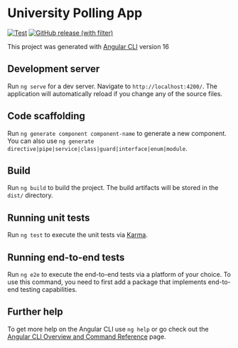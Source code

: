 # University Polling App
[![Test](https://github.com/unipoll/angular/actions/workflows/test.yaml/badge.svg)](https://github.com/unipoll/angular/actions/workflows/test.yaml)
[![GitHub release (with filter)](https://img.shields.io/github/v/release/unipoll/angular)](https://github.com/unipoll/angular/releases)

This project was generated with [Angular CLI](https://github.com/angular/angular-cli) version 16

## Development server

Run `ng serve` for a dev server. Navigate to `http://localhost:4200/`. The application will automatically reload if you change any of the source files.

## Code scaffolding

Run `ng generate component component-name` to generate a new component. You can also use `ng generate directive|pipe|service|class|guard|interface|enum|module`.

## Build

Run `ng build` to build the project. The build artifacts will be stored in the `dist/` directory.

## Running unit tests

Run `ng test` to execute the unit tests via [Karma](https://karma-runner.github.io).

## Running end-to-end tests

Run `ng e2e` to execute the end-to-end tests via a platform of your choice. To use this command, you need to first add a package that implements end-to-end testing capabilities.

## Further help

To get more help on the Angular CLI use `ng help` or go check out the [Angular CLI Overview and Command Reference](https://angular.io/cli) page.
